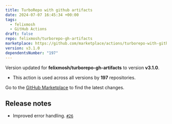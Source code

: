 ```yaml
---
title: TurboRepo with github artifacts
date: 2024-07-07 16:45:34 +00:00
tags:
  - felixmosh
  - GitHub Actions
draft: false
repo: felixmosh/turborepo-gh-artifacts
marketplace: https://github.com/marketplace/actions/turborepo-with-github-artifacts
version: v3.1.0
dependentsNumber: "197"
---
```



Version updated for **felixmosh/turborepo-gh-artifacts** to version **v3.1.0**.
- This action is used across all versions by **197** repositories.

Go to the [GitHub Marketplace](https://github.com/marketplace/actions/turborepo-with-github-artifacts) to find the latest changes.

## Release notes

- Improved error handling. [`#26`](https://github.com/felixmosh/turborepo-gh-artifacts/pull/26)
